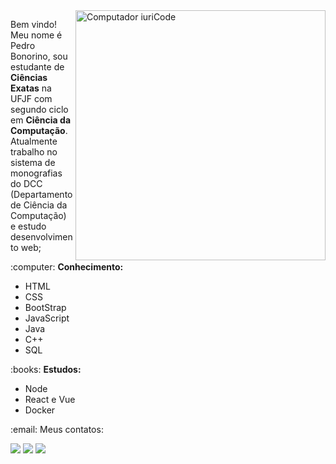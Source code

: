 <img src="https://raw.githubusercontent.com/MicaelliMedeiros/micaellimedeiros/master/image/computer-illustration.png" min-width="400px" max-width="400px" width="400px" align="right" alt="Computador iuriCode">

<p align="left"> 
  Bem vindo! Meu nome é Pedro Bonorino, sou estudante de <strong>Ciências Exatas</strong> na UFJF com segundo ciclo em <strong>Ciência da Computação</strong>.<br>
  Atualmente trabalho no sistema de monografias do DCC (Departamento de Ciência da Computação) e estudo desenvolvimento web;
</p>

<p align="left">
  :computer: <strong>Conhecimento:</strong>
  <ul>
    <li>HTML</li>
    <li>CSS</li>
    <li>BootStrap</li>
    <li>JavaScript</li>
    <li>Java</li>
    <li>C++</li>
    <li>SQL</li>
  </ul>
</p>

<p align="left">
 :books: <strong>Estudos:</strong>
 <ul>
    <li>Node</li>
    <li>React e Vue</li>
    <li>Docker</li>
  </ul>
</p>

<p align="left">
 :email: Meus contatos:
</p>

<p align="left">
  <a href="mailto:pepebonorinobraga@gmail.com?subject=Contato" alt="Gmail">
  <img src="https://img.shields.io/badge/-Gmail-FF0000?style=flat-square&labelColor=FF0000&logo=gmail&logoColor=white&link=LINK-DO-SEU-EMAIL" /></a>

  <a href="https://www.linkedin.com/in/pedro-bonorino-65776316b/" alt="Linkedin">
  <img src="https://img.shields.io/badge/-Linkedin-0e76a8?style=flat-square&logo=Linkedin&logoColor=white&link=LINK-DO-SEU-LINKEDIN" /></a>
  
  <a href="https://www.instagram.com/pepebonorino/" alt="Instagram">
  <img src="https://img.shields.io/badge/-Instagram-DF0174?style=flat-square&labelColor=DF0174&logo=instagram&logoColor=white&link=LINK-DO-SEU-INSTAGRAM"/></a>
</p>  
